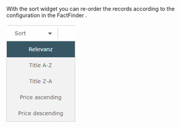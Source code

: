 With the sort widget you can re-order the records according to the configuration in the FactFinder .

![sort.png](/images/elements/examples/sort.png)